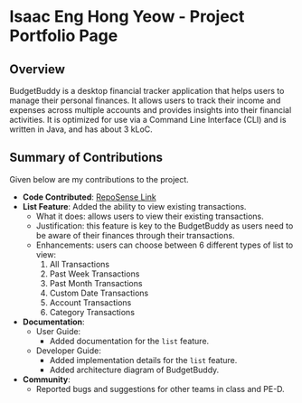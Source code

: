 # Isaac Eng Hong Yeow - Project Portfolio Page

## Overview
BudgetBuddy is a desktop financial tracker application that helps users to manage their personal
finances. It allows users to track their income and expenses across multiple accounts and provides
insights into their financial activities. It is optimized for use via a Command Line Interface (CLI)
and is written in Java, and has about 3 kLoC.

## Summary of Contributions
Given below are my contributions to the project.
* **Code Contributed**: [RepoSense Link](https://nus-cs2113-ay2324s2.github.io/tp-dashboard/?search=isaaceng7&breakdown=true&sort=groupTitle%20dsc&sortWithin=title&since=2024-02-23&timeframe=commit&mergegroup=&groupSelect=groupByRepos&checkedFileTypes=docs~functional-code~test-code~other)
* **List Feature**: Added the ability to view existing transactions.
    * What it does: allows users to view their existing transactions.
    * Justification: this feature is key to the BudgetBuddy as users need to be aware of their finances through their transactions.
    * Enhancements: users can choose between 6 different types of list to view:
        1. All Transactions
        2. Past Week Transactions
        3. Past Month Transactions
        4. Custom Date Transactions
        5. Account Transactions
        6. Category  Transactions
* **Documentation**:
    * User Guide:
        * Added documentation for the `list` feature.
    * Developer Guide:
        * Added implementation details for the `list` feature.
        * Added architecture diagram of BudgetBuddy.
* **Community**:
    * Reported bugs and suggestions for other teams in class and PE-D.